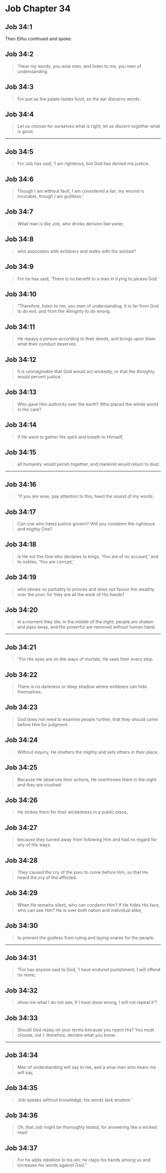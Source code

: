 # Job Chapter 34

## Job 34:1

Then Elihu continued and spoke:

## Job 34:2

> “Hear my words, you wise men,
> and listen to me, you men of understanding.

## Job 34:3

> For just as the palate tastes food,
> so the ear discerns words.

## Job 34:4

> Let us choose for ourselves what is right;
> let us discern together what is good.

---

## Job 34:5

> For Job has said, ‘I am righteous,
> but God has denied me justice.

## Job 34:6

> Though I am without fault, I am considered a liar;
> my wound is incurable, though I am guiltless.’

## Job 34:7

> What man is like Job,
> who drinks derision like water,

## Job 34:8

> who associates with evildoers
> and walks with the wicked?

## Job 34:9

> For he has said, ‘There is no benefit to a man
> in trying to please God.’

## Job 34:10

> “Therefore, listen to me, you men of understanding.
> It is far from God to do evil,
> and from the Almighty to do wrong.

## Job 34:11

> He repays a person according to their deeds,
> and brings upon them what their conduct deserves.

## Job 34:12

> It is unimaginable that God would act wickedly,
> or that the Almighty would pervert justice.

## Job 34:13

> Who gave Him authority over the earth?
> Who placed the whole world in His care?

## Job 34:14

> If He were to gather His spirit
> and breath to Himself,

## Job 34:15

> all humanity would perish together,
> and mankind would return to dust.

---

## Job 34:16

> “If you are wise, pay attention to this;
> heed the sound of my words.

## Job 34:17

> Can one who hates justice govern?
> Will you condemn the righteous and mighty One?

## Job 34:18

> Is He not the One who declares to kings, ‘You are of no account,’
> and to nobles, ‘You are corrupt,’

## Job 34:19

> who shows no partiality to princes
> and does not favour the wealthy over the poor,
> for they are all the work of His hands?

## Job 34:20

> In a moment they die,
> in the middle of the night; people are shaken and pass away,
> and the powerful are removed without human hand.

---

## Job 34:21

> “For His eyes are on the ways of mortals;
> He sees their every step.

## Job 34:22

> There is no darkness or deep shadow
> where evildoers can hide themselves.

## Job 34:23

> God does not need to examine people further,
> that they should come before Him for judgment.

## Job 34:24

> Without inquiry, He shatters the mighty
> and sets others in their place.

## Job 34:25

> Because He observes their actions,
> He overthrows them in the night and they are crushed.

## Job 34:26

> He strikes them for their wickedness
> in a public place,

## Job 34:27

> because they turned away from following Him
> and had no regard for any of His ways.

## Job 34:28

> They caused the cry of the poor to come before Him,
> so that He heard the cry of the afflicted.

## Job 34:29

> When He remains silent, who can condemn Him?
> If He hides His face, who can see Him?
> He is over both nation and individual alike,

## Job 34:30

> to prevent the godless from ruling
> and laying snares for the people.

---

## Job 34:31

> “For has anyone said to God,
> ‘I have endured punishment; I will offend no more;

## Job 34:32

> show me what I do not see;
> if I have done wrong, I will not repeat it’?

## Job 34:33

> Should God repay on your terms because you reject His?
> You must choose, not I;
> therefore, declare what you know.

---

## Job 34:34

> Men of understanding will say to me,
> and a wise man who hears me will say,

## Job 34:35

> ‘Job speaks without knowledge;
> his words lack wisdom.’

## Job 34:36

> Oh, that Job might be thoroughly tested,
> for answering like a wicked man!

## Job 34:37

> For he adds rebellion to his sin;
> he claps his hands among us
> and increases his words against God.”
